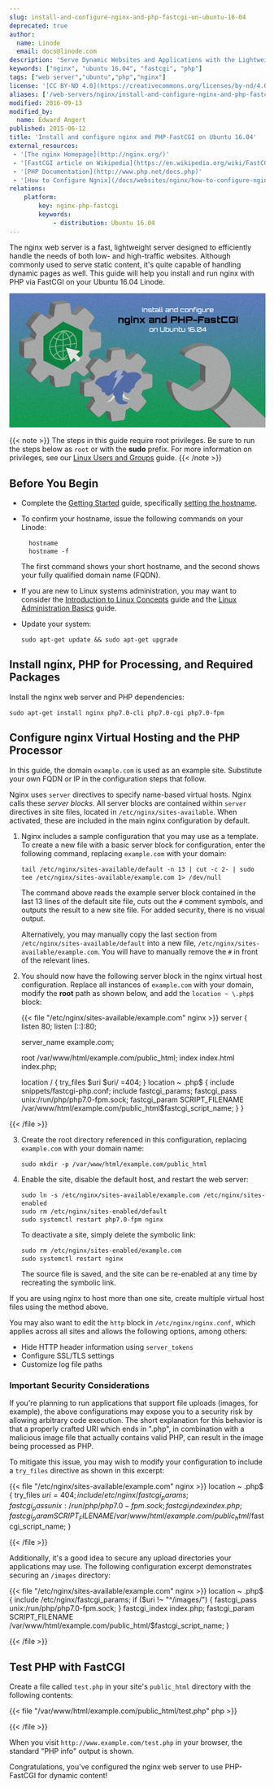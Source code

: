 ```yaml
---
slug: install-and-configure-nginx-and-php-fastcgi-on-ubuntu-16-04
deprecated: true
author:
  name: Linode
  email: docs@linode.com
description: 'Serve Dynamic Websites and Applications with the Lightweight Nginx Web Server and PHP-FastCGI on Ubuntu 16.04 LTS'
keywords: ["nginx", "ubuntu 16.04", "fastcgi", "php"]
tags: ["web server","ubuntu","php","nginx"]
license: '[CC BY-ND 4.0](https://creativecommons.org/licenses/by-nd/4.0)'
aliases: ['/web-servers/nginx/install-and-configure-nginx-and-php-fastcgi-on-ubuntu-16-04/','/websites/nginx/install-and-configure-nginx-and-php-fastcgi-on-ubuntu-16-04/','/web-servers/nginx/php-fastcgi/ubuntu-12-04-precise-pangolin/']
modified: 2016-09-13
modified_by:
  name: Edward Angert
published: 2015-06-12
title: 'Install and configure nginx and PHP-FastCGI on Ubuntu 16.04'
external_resources:
 - '[The nginx Homepage](http://nginx.org/)'
 - '[FastCGI article on Wikipedia](https://en.wikipedia.org/wiki/FastCGI)'
 - '[PHP Documentation](http://www.php.net/docs.php)'
 - '[How to Configure Ngnix](/docs/websites/nginx/how-to-configure-nginx/)'
relations:
    platform:
        key: nginx-php-fastcgi
        keywords:
            - distribution: Ubuntu 16.04
---
```


The nginx web server is a fast, lightweight server designed to efficiently handle the needs of both low- and high-traffic websites. Although commonly used to serve static content, it's quite capable of handling dynamic pages as well. This guide will help you install and run nginx with PHP via FastCGI on your Ubuntu 16.04 Linode.

![Install and configure nginx and PHP-FastCGI on Ubuntu 16.04](nginx-php-fcgi-tg.png "Install and configure nginx and PHP-FastCGI on Ubuntu 16.04")

{{< note >}}
The steps in this guide require root privileges. Be sure to run the steps below as `root` or with the **sudo** prefix. For more information on privileges, see our [Linux Users and Groups](/docs/tools-reference/linux-users-and-groups) guide.
{{< /note >}}

## Before You Begin

- Complete the [Getting Started](/docs/getting-started/) guide, specifically [setting the hostname](/docs/getting-started#setting-the-hostname).

- To confirm your hostname, issue the following commands on your Linode:

        hostname
        hostname -f

    The first command shows your short hostname, and the second shows your fully qualified domain name (FQDN).

- If you are new to Linux systems administration, you may want to consider the [Introduction to Linux Concepts](/docs/tools-reference/introduction-to-linux-concepts) guide and the [Linux Administration Basics](/docs/using-linux/administration-basics) guide.

- Update your system:

      sudo apt-get update && sudo apt-get upgrade

## Install nginx, PHP for Processing, and Required Packages

Install the nginx web server and PHP dependencies:

    sudo apt-get install nginx php7.0-cli php7.0-cgi php7.0-fpm

## Configure nginx Virtual Hosting and the PHP Processor

In this guide, the domain `example.com` is used as an example site. Substitute your own FQDN or IP in the configuration steps that follow.

Nginx uses `server` directives to specify name-based virtual hosts. Nginx calls these *server blocks*. All server blocks are contained within `server` directives in site files, located in `/etc/nginx/sites-available`. When activated, these are included in the main nginx configuration by default.

1.  Nginx includes a sample configuration that you may use as a template. To create a new file with a basic server block for configuration, enter the following command, replacing `example.com` with your domain:

        tail /etc/nginx/sites-available/default -n 13 | cut -c 2- | sudo tee /etc/nginx/sites-available/example.com 1> /dev/null

    The command above reads the example server block contained in the last 13 lines of the default site file, cuts out the `#` comment symbols, and outputs the result to a new site file. For added security, there is no visual output.

    Alternatively, you may manually copy the last section from `/etc/nginx/sites-available/default` into a new file, `/etc/nginx/sites-available/example.com`. You will have to manually remove the `#` in front of the relevant lines.

2.  You should now have the following server block in the nginx virtual host configuration. Replace all instances of `example.com` with your domain, modify the **root** path as shown below, and add the `location ~ \.php$` block:

    {{< file "/etc/nginx/sites-available/example.com" nginx >}}
server {
    listen 80;
    listen [::]:80;

    server_name example.com;

    root   /var/www/html/example.com/public_html;
    index  index.html index.php;

    location / {
        try_files $uri $uri/ =404;
    }
    location ~ \.php$ {
            include snippets/fastcgi-php.conf;
            include fastcgi_params;
            fastcgi_pass unix:/run/php/php7.0-fpm.sock;
            fastcgi_param SCRIPT_FILENAME /var/www/html/example.com/public_html$fastcgi_script_name;
    }
}

{{< /file >}}


3.  Create the root directory referenced in this configuration, replacing `example.com` with your domain name:

        sudo mkdir -p /var/www/html/example.com/public_html

4.  Enable the site, disable the default host, and restart the web server:

        sudo ln -s /etc/nginx/sites-available/example.com /etc/nginx/sites-enabled
        sudo rm /etc/nginx/sites-enabled/default
        sudo systemctl restart php7.0-fpm nginx

    To deactivate a site, simply delete the symbolic link:

        sudo rm /etc/nginx/sites-enabled/example.com
        sudo systemctl restart nginx

    The source file is saved, and the site can be re-enabled at any time by recreating the symbolic link.

If you are using nginx to host more than one site, create multiple virtual host files using the method above.

You may also want to edit the `http` block in `/etc/nginx/nginx.conf`, which applies across all sites and allows the following options, among others:

-   Hide HTTP header information using `server_tokens`
-   Configure SSL/TLS settings
-   Customize log file paths

### Important Security Considerations

If you're planning to run applications that support file uploads (images, for example), the above configurations may expose you to a security risk by allowing arbitrary code execution. The short explanation for this behavior is that a properly crafted URI which ends in ".php", in combination with a malicious image file that actually contains valid PHP, can result in the image being processed as PHP.

To mitigate this issue, you may wish to modify your configuration to include a `try_files` directive as shown in this excerpt:

{{< file "/etc/nginx/sites-available/example.com" nginx >}}
location ~ \.php$ {
    try_files $uri =404;
    include /etc/nginx/fastcgi_params;
    fastcgi_pass unix:/run/php/php7.0-fpm.sock;
    fastcgi_index index.php;
    fastcgi_param SCRIPT_FILENAME /var/www/html/example.com/public_html/$fastcgi_script_name;
}

{{< /file >}}


Additionally, it's a good idea to secure any upload directories your applications may use. The following configuration excerpt demonstrates securing an `/images` directory:

{{< file "/etc/nginx/sites-available/example.com" nginx >}}
location ~ \.php$ {
    include /etc/nginx/fastcgi_params;
    if ($uri !~ "^/images/") {
        fastcgi_pass unix:/run/php/php7.0-fpm.sock;
    }
    fastcgi_index index.php;
    fastcgi_param SCRIPT_FILENAME /var/www/html/example.com/public_html/$fastcgi_script_name;
}

{{< /file >}}


## Test PHP with FastCGI

Create a file called `test.php` in your site's `public_html` directory with the following contents:

{{< file "/var/www/html/example.com/public_html/test.php" php >}}
<?php phpinfo(); ?>

{{< /file >}}


When you visit `http://www.example.com/test.php` in your browser, the standard "PHP info" output is shown.

Congratulations, you've configured the nginx web server to use PHP-FastCGI for dynamic content!
